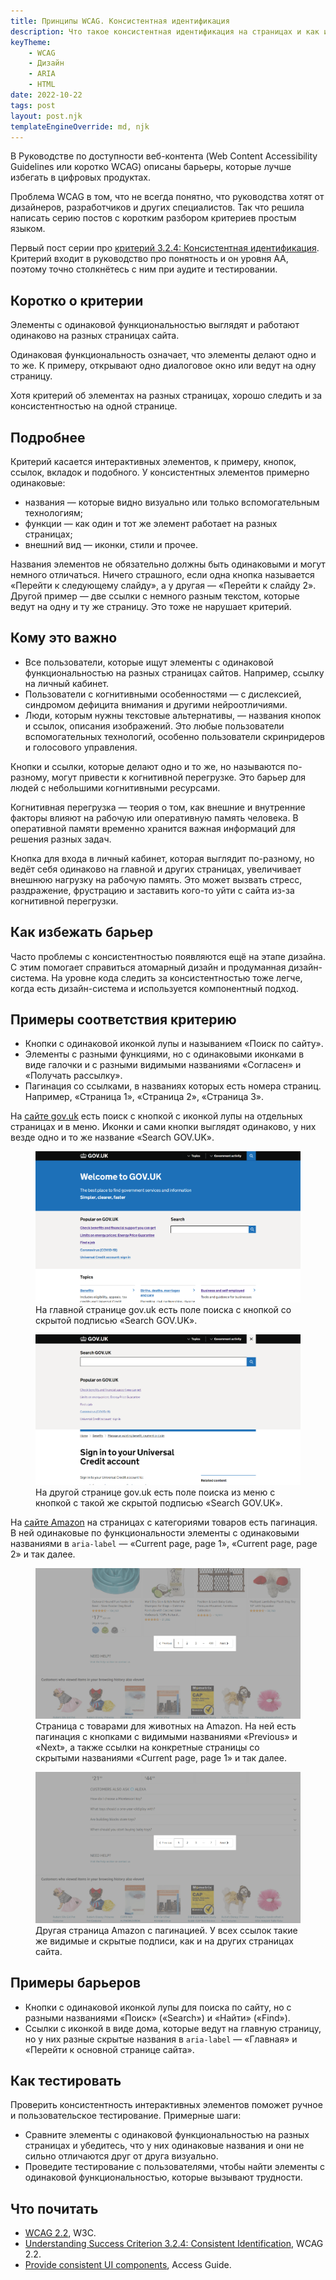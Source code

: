```yaml
---
title: Принципы WCAG. Консистентная идентификация
description: Что такое консистентная идентификация на страницах и как избежать этот барьер.
keyTheme:
    - WCAG
    - Дизайн
    - ARIA
    - HTML
date: 2022-10-22
tags: post
layout: post.njk
templateEngineOverride: md, njk
---
```

В Руководстве по доступности веб-контента (Web Content Accessibility Guidelines или коротко WCAG) описаны барьеры, которые лучше избегать в цифровых продуктах.

Проблема WCAG в том, что не всегда понятно, что руководства хотят от дизайнеров, разработчиков и других специалистов. Так что решила написать серию постов с коротким разбором критериев простым языком.

Первый пост серии про [критерий 3.2.4: Консистентная идентификация](https://www.w3.org/TR/WCAG22/#consistent-identification). Критерий входит в руководство про понятность и он уровня AA, поэтому точно столкнётесь с ним при аудите и тестировании.

## Коротко о критерии

Элементы с одинаковой функциональностью выглядят и работают одинаково на разных страницах сайта.

Одинаковая функциональность означает, что элементы делают одно и то же. К примеру, открывают одно диалоговое окно или ведут на одну страницу.

Хотя критерий об элементах на разных страницах, хорошо следить и за консистентностью на одной странице.

## Подробнее

Критерий касается интерактивных элементов, к примеру, кнопок, ссылок, вкладок и подобного. У консистентных элементов примерно одинаковые:

- названия — которые видно визуально или только вспомогательным технологиям;
- функции — как один и тот же элемент работает на разных страницах;
- внешний вид — иконки, стили и прочее.

Названия элементов не обязательно должны быть одинаковыми и могут немного отличаться. Ничего страшного, если одна кнопка называется «Перейти к следующему слайду», а у другая — «Перейти к слайду 2». Другой пример — две ссылки с немного разным текстом, которые ведут на одну и ту же страницу. Это тоже не нарушает критерий.

## Кому это важно

- Все пользователи, которые ищут элементы с одинаковой функциональностью на разных страницах сайтов. Например, ссылку на личный кабинет.
- Пользователи с когнитивными особенностями — с дислексией, синдромом дефицита внимания и другими нейроотличиями.
- Люди, которым нужны текстовые альтернативы, — названия кнопок и ссылок, описания изображений. Это любые пользователи вспомогательных технологий, особенно пользователи скринридеров и голосового управления.

Кнопки и ссылки, которые делают одно и то же, но называются по-разному, могут привести к когнитивной перегрузке. Это барьер для людей с небольшими когнитивными ресурсами.

Когнитивная перегрузка — теория о том, как внешние и внутренние факторы влияют на рабочую или оперативную память человека. В оперативной памяти временно хранится важная информаций для решения разных задач.

Кнопка для входа в личный кабинет, которая выглядит по-разному, но ведёт себя одинаково на главной и других страницах, увеличивает внешнюю нагрузку на рабочую память. Это может вызвать стресс, раздражение, фрустрацию и заставить кого-то уйти с сайта из-за когнитивной перегрузки.

## Как избежать барьер

Часто проблемы с консистентностью появляются ещё на этапе дизайна. С этим помогает справиться атомарный дизайн и продуманная дизайн-система. На уровне кода следить за консистентностью тоже легче, когда есть дизайн-система и используется компонентный подход.

## Примеры соответствия критерию

- Кнопки с одинаковой иконкой лупы и называнием «Поиск по сайту».
- Элементы с разными функциями, но с одинаковыми иконками в виде галочки и c разными видимыми названиями «Согласен» и «Получать рассылку».
- Пагинация со ссылками, в названиях которых есть номера страниц. Например, «Страница 1», «Страница 2», «Страница 3».

На [сайте gov.uk](http://gov.uk/) есть поиск с кнопкой с иконкой лупы на отдельных страницах и в меню. Иконки и сами кнопки выглядят одинаково, у них везде одно и то же название «Search GOV.UK».

<figure>
	<img src="images/govuk-first-page.png" alt="Главная страница сайта правительства Британии. Под заголовком с приветствием пользователей две колонки с содержимым. В одной ссылки на популярные страницы, в другой строка поиска по сайту. У строки видимая подпись «Искать gov.uk», рядом со строкой кнопка с иконкой лупы.">
	<figcaption>На главной странице gov.uk есть поле поиска с кнопкой со скрытой подписью «Search GOV.UK».</figcaption>
</figure>

<figure>
	<img src="images/govuk-second-page.png" alt="Другая страница сайта правительства Британии с информацией о входе в аккаунт на сайте. Открыто меню с пустой строкой поиска по сайту. У неё есть видимая подпись «Искать gov.uk», рядом со строкой расположена кнопка с иконкой лупы.">
	<figcaption>На другой странице gov.uk есть поле поиска из меню с кнопкой с такой же скрытой подписью «Search GOV.UK».</figcaption>
</figure>

На [сайте Amazon](https://www.amazon.com/) на страницах с категориями товаров есть пагинация. В ней одинаковые по функциональности элементы с одинаковыми названиями в `aria-label` — «Current page, page 1», «Current page, page 2» и так далее.

<figure>
	<img src="images/amazon-first-page.png" alt="На странице расположено несколько карточек товаров, выделена пагинация. Видны элементы со стрелками «Вперёд», «Назад» и номерами «1», «2», «3», «400» и многоточием между «3» и «400». Сейчас активна первая страница.">
	<figcaption>Страница с товарами для животных на Amazon. На ней есть пагинация с кнопками с видимыми названиями «Previous» и «Next», а также ссылки на конкретные страницы со скрытыми названиями «Current page, page 1» и так далее.</figcaption>
</figure>

<figure>
	<img src="images/amazon-second-page.png" alt="На странице расположено несколько карточек товаров и блок с ответами на самые частые вопросы, выделена пагинация. Видны элементы со стрелками «Вперёд», «Назад» и номерами «1», «2», «3», «7» и многоточием между «3» и «7». Сейчас активна первая страница.">
	<figcaption>Другая страница Amazon с пагинацией. У всех ссылок такие же видимые и скрытые подписи, как и на других страницах сайта.</figcaption>
</figure>

## Примеры барьеров

- Кнопки с одинаковой иконкой лупы для поиска по сайту, но с разными названиями «Поиск» («Search») и «Найти» («Find»).
- Ссылки с иконкой в виде дома, которые ведут на главную страницу, но у них разные скрытые названия в `aria-label` — «Главная» и «Перейти к основной странице сайта».

## Как тестировать

Проверить консистентность интерактивных элементов поможет ручное и пользовательское тестирование. Примерные шаги:

- Сравните элементы с одинаковой функциональностью на разных страницах и убедитесь, что у них одинаковые названия и они не сильно отличаются друг от друга визуально.
- Проведите тестирование с пользователями, чтобы найти элементы с одинаковой функциональностью, которые вызывают трудности.

## Что почитать

- [WCAG 2.2](https://www.w3.org/TR/WCAG22/), W3C.
- [Understanding Success Criterion 3.2.4: Consistent Identification](https://www.w3.org/WAI/WCAG22/Understanding/consistent-identification.html), WCAG 2.2.
- [Provide consistent UI components](https://www.accessguide.io/guide/consistent-ui/), Access Guide.
